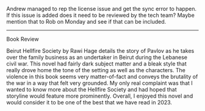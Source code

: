Andrew managed to rep the license issue and get the sync error to happen.
If this issue is added does it need to be reviewed by the tech team? Maybe mention that to Rob on Monday and see if that can be included.

---

Book Review

Beirut Hellfire Society by Rawi Hage details the story of Pavlov as he takes over the family business as an undertaker in Beirut during the Lebanese civil war. This novel had fairly dark subject matter and a bleak style that really drove home the tone of the setting as well as the characters. The violence in this book seems very matter-of-fact and conveys the brutality of the war in a way that felt very grounded. My only real complaint was that I wanted to know more about the Hellfire Society and had hoped that storyline would feature more prominently. Overall, I enjoyed this novel and would consider it to be one of the best that we have read in 2023.

